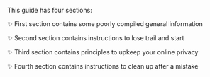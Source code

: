 This guide has four sections:

✨ First section contains some poorly compiled general information

✨ Second section contains instructions to lose trail and start

✨ Third section contains principles to upkeep your online privacy 

✨ Fourth section contains instructions to clean up after a mistake
